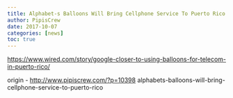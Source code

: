 ```yaml
---
title: Alphabet-s Balloons Will Bring Cellphone Service To Puerto Rico
author: PipisCrew
date: 2017-10-07
categories: [news]
toc: true
---
```


https://www.wired.com/story/google-closer-to-using-balloons-for-telecom-in-puerto-rico/

origin - http://www.pipiscrew.com/?p=10398 alphabets-balloons-will-bring-cellphone-service-to-puerto-rico